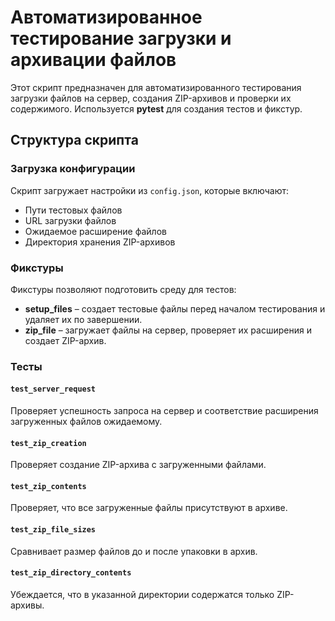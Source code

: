 # Автоматизированное тестирование загрузки и архивации файлов

Этот скрипт предназначен для автоматизированного тестирования загрузки файлов на сервер, создания ZIP-архивов и проверки их содержимого. Используется **pytest** для создания тестов и фикстур.

## Структура скрипта

### Загрузка конфигурации
Скрипт загружает настройки из `config.json`, которые включают:
- Пути тестовых файлов
- URL загрузки файлов
- Ожидаемое расширение файлов
- Директория хранения ZIP-архивов

### Фикстуры
Фикстуры позволяют подготовить среду для тестов:

- **setup_files** – создает тестовые файлы перед началом тестирования и удаляет их по завершении.
- **zip_file** – загружает файлы на сервер, проверяет их расширения и создает ZIP-архив.

### Тесты

#### `test_server_request`
Проверяет успешность запроса на сервер и соответствие расширения загруженных файлов ожидаемому.

#### `test_zip_creation`
Проверяет создание ZIP-архива с загруженными файлами.

#### `test_zip_contents`
Проверяет, что все загруженные файлы присутствуют в архиве.

#### `test_zip_file_sizes`
Сравнивает размер файлов до и после упаковки в архив.

#### `test_zip_directory_contents`
Убеждается, что в указанной директории содержатся только ZIP-архивы.
